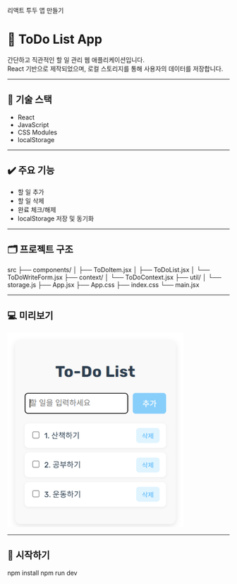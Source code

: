 리액트 투두 앱 만들기

# 📝 ToDo List App

간단하고 직관적인 할 일 관리 웹 애플리케이션입니다.  
React 기반으로 제작되었으며, 로컬 스토리지를 통해 사용자의 데이터를 저장합니다.

---

## 📌 기술 스택

- React
- JavaScript
- CSS Modules
- localStorage

---

## ✔️ 주요 기능

- 할 일 추가
- 할 일 삭제
- 완료 체크/해제
- localStorage 저장 및 동기화

---

## 🗂️ 프로젝트 구조

src
├── components/
│ ├── ToDoItem.jsx
│ ├── ToDoList.jsx
│ └── ToDoWriteForm.jsx
├── context/
│ └── ToDoContext.jsx
├── util/
│ └── storage.js
├── App.jsx
├── App.css
├── index.css
└── main.jsx

---

## 💻 미리보기

<img src="./미리보기.png" alt="ToDoApp Screenshot" width="400"/>

---

## 🚀 시작하기

npm install
npm run dev
